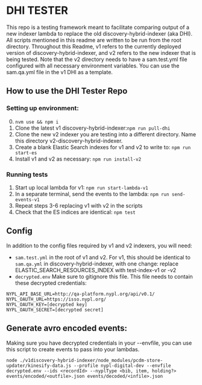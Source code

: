 # DHI TESTER
This repo is a testing framework meant to facilitate comparing output of a new indexer lambda to replace the old discovery-hybrid-indexer (aka DHI). All scripts mentioned in this readme are written to be run from the root directory. Throughout this Readme, v1 refers to the currently deployed version of discovery-hybrid-indexer, and v2 refers to the new indexer that is being tested. Note that the v2 directory needs to have a sam.test.yml file configured with all necessary environment variables. You can use the sam.qa.yml file in the v1 DHI as a template. 

## How to use the DHI Tester Repo

### Setting up environment:
0. `nvm use && npm i`
1. Clone the latest v1 discovery-hybrid-indexer:`npm run pull-dhi`
2. Clone the new v2 indexer you are testing into a different directory. Name this directory v2-discovery-hybrid-indexer. 
3. Create a blank Elastic Search indexes for v1 and v2 to write to: `npm run start-es`
4. Install v1 and v2 as necessary: `npm run install-v2`

### Running tests
1. Start up local lambda for v1: `npm run start-lambda-v1`
2. In a separate terminal, send the events to the lambda:
`npm run send-events-v1`
3. Repeat steps 3-6 replacing v1 with v2 in the scripts
4. Check that the ES indices are identical: `npm test`

## Config
In addition to the config files required by v1 and v2 indexers, you will need:
- `sam.test.yml` in the root of v1 and v2. For v1, this should be identical to `sam.qa.yml` in discovery-hybrid-indexer, with one change: replace ELASTIC_SEARCH_RESOURCES_INDEX with test-index-v1 or -v2
- `decrypted.env` Make sure to gitignore this file. This file needs to contain these decrypted credentials:
```
NYPL_API_BASE_URL=http://qa-platform.nypl.org/api/v0.1/
NYPL_OAUTH_URL=https://isso.nypl.org/
NYPL_OAUTH_KEY=[decrypted key]
NYPL_OAUTH_SECRET=[decrypted secret]
```

## Generate avro encoded events:

Making sure you have decrypted credentials in your --envfile, you can use this script to create events to pass into your lambdas. 

`node ./v1discovery-hybrid-indexer/node_modules/pcdm-store-updater/kinesify-data.js --profile nypl-digital-dev --envfile decrypted.env --ids <recordId> --nyplType <bib, item, holding?> events/encoded/<outfile>.json events/decoded/<infile>.json`




